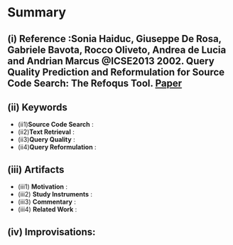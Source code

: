 # Summary
## (i) Reference :Sonia Haiduc, Giuseppe De Rosa, Gabriele Bavota, Rocco Oliveto, Andrea de Lucia and Andrian Marcus @ICSE2013 2002. Query Quality Prediction and Reformulation for Source Code Search: The Refoqus Tool. [Paper](http://ieeexplore.ieee.org/xpl/articleDetails.jsp?arnumber=6345842)

## (ii) Keywords

  * (ii1)**Source Code Search** : 
  * (ii2)**Text Retrieval** : 
  * (ii3)**Query Quality** : 
  * (ii4)**Query Reformulation** :   

## (iii) Artifacts
  * (iii1) **Motivation** :
  * (iii2) **Study Instruments** : 
  * (iii3) **Commentary** :
  * (iii4) **Related Work** :
    

## (iv) Improvisations:
  

